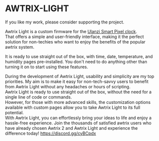 # AWTRIX-LIGHT

If you like my work, please consider supporting the project.  

Awtrix Light is a custom firmware for the [Ulanzi Smart Pixel clock](https://www.ulanzi.com/products/ulanzi-pixel-smart-clock-2882).  
That offers a simple and user-friendly interface, making it the perfect solution for non-techies who want to enjoy the benefits of the popular awtrix system.  

It is ready to use straight out of the box, with time, date, temperature, and humidity pages pre-installed. You don't need to do anything other than turning it on to start using these features.    

During the development of Awtrix Light, usability and simplicity are my top priorities. My aim is to make it easy for non-tech-savvy users to benefit from Awtrix Light without any headaches or hours of scripting.  
Awtrix Light is ready to use straight out of the box, without the need for a single line of code or commands.  
However, for those with more advanced skills, the customization options available with custom pages allow you to take Awtrix Light to its full potential.  
With Awtrix Light, you can effortlessly bring your ideas to life and enjoy a hassle-free experience. 
Join the thousands of satisfied awtrix users who have already chosen Awtrix 2 and Awtrix Light and experience the difference today! 
https://discord.gg/cyBCpdx  